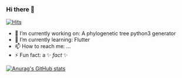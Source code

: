 ### Hi there 👋

[![Hits](https://hits.seeyoufarm.com/api/count/incr/badge.svg?url=https%3A%2F%2Fgithub.com%2FfayssalElAnsari&count_bg=%2379C83D&title_bg=%23555555&icon=&icon_color=%23E7E7E7&title=hits&edge_flat=false)](https://hits.seeyoufarm.com)

- 🔭 I’m currently working on: A phylogenetic tree python3 generator
- 🌱 I’m currently learning: Flutter
- 📫 How to reach me: ...
- ⚡ Fun fact: a ✨ _fact_ ✨

[![Anurag's GitHub stats](https://github-readme-stats.vercel.app/api?username=fayssalElAnsari)](https://github.com/anuraghazra/github-readme-stats)

